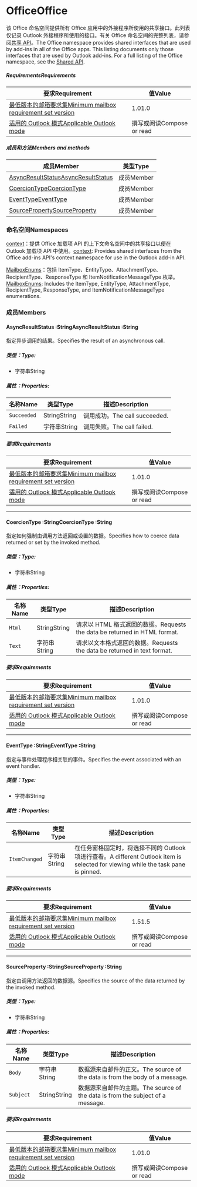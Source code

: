  

# <a name="office"></a><span data-ttu-id="b0f7d-101">Office</span><span class="sxs-lookup"><span data-stu-id="b0f7d-101">Office</span></span>

<span data-ttu-id="b0f7d-p101">该 Office 命名空间提供所有 Office 应用中的外接程序所使用的共享接口。此列表仅记录 Outlook 外接程序所使用的接口。有关 Office 命名空间的完整列表，请参阅[共享 API](/javascript/api/office)。</span><span class="sxs-lookup"><span data-stu-id="b0f7d-p101">The Office namespace provides shared interfaces that are used by add-ins in all of the Office apps. This listing documents only those interfaces that are used by Outlook add-ins. For a full listing of the Office namespace, see the [Shared API](/javascript/api/office).</span></span>

##### <a name="requirements"></a><span data-ttu-id="b0f7d-104">Requirements</span><span class="sxs-lookup"><span data-stu-id="b0f7d-104">Requirements</span></span>

|<span data-ttu-id="b0f7d-105">要求</span><span class="sxs-lookup"><span data-stu-id="b0f7d-105">Requirement</span></span>| <span data-ttu-id="b0f7d-106">值</span><span class="sxs-lookup"><span data-stu-id="b0f7d-106">Value</span></span>|
|---|---|
|[<span data-ttu-id="b0f7d-107">最低版本的邮箱要求集</span><span class="sxs-lookup"><span data-stu-id="b0f7d-107">Minimum mailbox requirement set version</span></span>](/office/dev/add-ins/reference/requirement-sets/outlook-api-requirement-sets)| <span data-ttu-id="b0f7d-108">1.0</span><span class="sxs-lookup"><span data-stu-id="b0f7d-108">1.0</span></span>|
|[<span data-ttu-id="b0f7d-109">适用的 Outlook 模式</span><span class="sxs-lookup"><span data-stu-id="b0f7d-109">Applicable Outlook mode</span></span>](https://docs.microsoft.com/outlook/add-ins/#extension-points)| <span data-ttu-id="b0f7d-110">撰写或阅读</span><span class="sxs-lookup"><span data-stu-id="b0f7d-110">Compose or read</span></span>|

##### <a name="members-and-methods"></a><span data-ttu-id="b0f7d-111">成员和方法</span><span class="sxs-lookup"><span data-stu-id="b0f7d-111">Members and methods</span></span>

| <span data-ttu-id="b0f7d-112">成员</span><span class="sxs-lookup"><span data-stu-id="b0f7d-112">Member</span></span> | <span data-ttu-id="b0f7d-113">类型</span><span class="sxs-lookup"><span data-stu-id="b0f7d-113">Type</span></span> |
|--------|------|
| [<span data-ttu-id="b0f7d-114">AsyncResultStatus</span><span class="sxs-lookup"><span data-stu-id="b0f7d-114">AsyncResultStatus</span></span>](#asyncresultstatus-string) | <span data-ttu-id="b0f7d-115">成员</span><span class="sxs-lookup"><span data-stu-id="b0f7d-115">Member</span></span> |
| [<span data-ttu-id="b0f7d-116">CoercionType</span><span class="sxs-lookup"><span data-stu-id="b0f7d-116">CoercionType</span></span>](#coerciontype-string) | <span data-ttu-id="b0f7d-117">成员</span><span class="sxs-lookup"><span data-stu-id="b0f7d-117">Member</span></span> |
| [<span data-ttu-id="b0f7d-118">EventType</span><span class="sxs-lookup"><span data-stu-id="b0f7d-118">EventType</span></span>](#eventtype-string) | <span data-ttu-id="b0f7d-119">成员</span><span class="sxs-lookup"><span data-stu-id="b0f7d-119">Member</span></span> |
| [<span data-ttu-id="b0f7d-120">SourceProperty</span><span class="sxs-lookup"><span data-stu-id="b0f7d-120">SourceProperty</span></span>](#sourceproperty-string) | <span data-ttu-id="b0f7d-121">成员</span><span class="sxs-lookup"><span data-stu-id="b0f7d-121">Member</span></span> |

### <a name="namespaces"></a><span data-ttu-id="b0f7d-122">命名空间</span><span class="sxs-lookup"><span data-stu-id="b0f7d-122">Namespaces</span></span>

<span data-ttu-id="b0f7d-123">[context](office.context.md)：提供 Office 加载项 API 的上下文命名空间中的共享接口以便在 Outlook 加载项 API 中使用。</span><span class="sxs-lookup"><span data-stu-id="b0f7d-123">[context](office.context.md): Provides shared interfaces from the Office add-ins API's context namespace for use in the Outlook add-in API.</span></span>

<span data-ttu-id="b0f7d-124">[MailboxEnums](/javascript/api/outlook/office.mailboxenums.attachmenttype)：包括 ItemType、EntityType、AttachmentType、RecipientType、ResponseType 和 ItemNotificationMessageType 枚举。</span><span class="sxs-lookup"><span data-stu-id="b0f7d-124">[MailboxEnums](/javascript/api/outlook/office.mailboxenums.attachmenttype): Includes the ItemType, EntityType, AttachmentType, RecipientType, ResponseType, and ItemNotificationMessageType enumerations.</span></span>

### <a name="members"></a><span data-ttu-id="b0f7d-125">成员</span><span class="sxs-lookup"><span data-stu-id="b0f7d-125">Members</span></span>

####  <a name="asyncresultstatus-string"></a><span data-ttu-id="b0f7d-126">AsyncResultStatus :String</span><span class="sxs-lookup"><span data-stu-id="b0f7d-126">AsyncResultStatus :String</span></span>

<span data-ttu-id="b0f7d-127">指定异步调用的结果。</span><span class="sxs-lookup"><span data-stu-id="b0f7d-127">Specifies the result of an asynchronous call.</span></span>

##### <a name="type"></a><span data-ttu-id="b0f7d-128">类型：</span><span class="sxs-lookup"><span data-stu-id="b0f7d-128">Type:</span></span>

*   <span data-ttu-id="b0f7d-129">字符串</span><span class="sxs-lookup"><span data-stu-id="b0f7d-129">String</span></span>

##### <a name="properties"></a><span data-ttu-id="b0f7d-130">属性：</span><span class="sxs-lookup"><span data-stu-id="b0f7d-130">Properties:</span></span>

|<span data-ttu-id="b0f7d-131">名称</span><span class="sxs-lookup"><span data-stu-id="b0f7d-131">Name</span></span>| <span data-ttu-id="b0f7d-132">类型</span><span class="sxs-lookup"><span data-stu-id="b0f7d-132">Type</span></span>| <span data-ttu-id="b0f7d-133">描述</span><span class="sxs-lookup"><span data-stu-id="b0f7d-133">Description</span></span>|
|---|---|---|
|`Succeeded`| <span data-ttu-id="b0f7d-134">String</span><span class="sxs-lookup"><span data-stu-id="b0f7d-134">String</span></span>|<span data-ttu-id="b0f7d-135">调用成功。</span><span class="sxs-lookup"><span data-stu-id="b0f7d-135">The call succeeded.</span></span>|
|`Failed`| <span data-ttu-id="b0f7d-136">字符串</span><span class="sxs-lookup"><span data-stu-id="b0f7d-136">String</span></span>|<span data-ttu-id="b0f7d-137">调用失败。</span><span class="sxs-lookup"><span data-stu-id="b0f7d-137">The call failed.</span></span>|

##### <a name="requirements"></a><span data-ttu-id="b0f7d-138">要求</span><span class="sxs-lookup"><span data-stu-id="b0f7d-138">Requirements</span></span>

|<span data-ttu-id="b0f7d-139">要求</span><span class="sxs-lookup"><span data-stu-id="b0f7d-139">Requirement</span></span>| <span data-ttu-id="b0f7d-140">值</span><span class="sxs-lookup"><span data-stu-id="b0f7d-140">Value</span></span>|
|---|---|
|[<span data-ttu-id="b0f7d-141">最低版本的邮箱要求集</span><span class="sxs-lookup"><span data-stu-id="b0f7d-141">Minimum mailbox requirement set version</span></span>](/office/dev/add-ins/reference/requirement-sets/outlook-api-requirement-sets)| <span data-ttu-id="b0f7d-142">1.0</span><span class="sxs-lookup"><span data-stu-id="b0f7d-142">1.0</span></span>|
|[<span data-ttu-id="b0f7d-143">适用的 Outlook 模式</span><span class="sxs-lookup"><span data-stu-id="b0f7d-143">Applicable Outlook mode</span></span>](https://docs.microsoft.com/outlook/add-ins/#extension-points)| <span data-ttu-id="b0f7d-144">撰写或阅读</span><span class="sxs-lookup"><span data-stu-id="b0f7d-144">Compose or read</span></span>|

---

####  <a name="coerciontype-string"></a><span data-ttu-id="b0f7d-145">CoercionType :String</span><span class="sxs-lookup"><span data-stu-id="b0f7d-145">CoercionType :String</span></span>

<span data-ttu-id="b0f7d-146">指定如何强制由调用方法返回或设置的数据。</span><span class="sxs-lookup"><span data-stu-id="b0f7d-146">Specifies how to coerce data returned or set by the invoked method.</span></span>

##### <a name="type"></a><span data-ttu-id="b0f7d-147">类型：</span><span class="sxs-lookup"><span data-stu-id="b0f7d-147">Type:</span></span>

*   <span data-ttu-id="b0f7d-148">字符串</span><span class="sxs-lookup"><span data-stu-id="b0f7d-148">String</span></span>

##### <a name="properties"></a><span data-ttu-id="b0f7d-149">属性：</span><span class="sxs-lookup"><span data-stu-id="b0f7d-149">Properties:</span></span>

|<span data-ttu-id="b0f7d-150">名称</span><span class="sxs-lookup"><span data-stu-id="b0f7d-150">Name</span></span>| <span data-ttu-id="b0f7d-151">类型</span><span class="sxs-lookup"><span data-stu-id="b0f7d-151">Type</span></span>| <span data-ttu-id="b0f7d-152">描述</span><span class="sxs-lookup"><span data-stu-id="b0f7d-152">Description</span></span>|
|---|---|---|
|`Html`| <span data-ttu-id="b0f7d-153">String</span><span class="sxs-lookup"><span data-stu-id="b0f7d-153">String</span></span>|<span data-ttu-id="b0f7d-154">请求以 HTML 格式返回的数据。</span><span class="sxs-lookup"><span data-stu-id="b0f7d-154">Requests the data be returned in HTML format.</span></span>|
|`Text`| <span data-ttu-id="b0f7d-155">字符串</span><span class="sxs-lookup"><span data-stu-id="b0f7d-155">String</span></span>|<span data-ttu-id="b0f7d-156">请求以文本格式返回的数据。</span><span class="sxs-lookup"><span data-stu-id="b0f7d-156">Requests the data be returned in text format.</span></span>|

##### <a name="requirements"></a><span data-ttu-id="b0f7d-157">要求</span><span class="sxs-lookup"><span data-stu-id="b0f7d-157">Requirements</span></span>

|<span data-ttu-id="b0f7d-158">要求</span><span class="sxs-lookup"><span data-stu-id="b0f7d-158">Requirement</span></span>| <span data-ttu-id="b0f7d-159">值</span><span class="sxs-lookup"><span data-stu-id="b0f7d-159">Value</span></span>|
|---|---|
|[<span data-ttu-id="b0f7d-160">最低版本的邮箱要求集</span><span class="sxs-lookup"><span data-stu-id="b0f7d-160">Minimum mailbox requirement set version</span></span>](/office/dev/add-ins/reference/requirement-sets/outlook-api-requirement-sets)| <span data-ttu-id="b0f7d-161">1.0</span><span class="sxs-lookup"><span data-stu-id="b0f7d-161">1.0</span></span>|
|[<span data-ttu-id="b0f7d-162">适用的 Outlook 模式</span><span class="sxs-lookup"><span data-stu-id="b0f7d-162">Applicable Outlook mode</span></span>](https://docs.microsoft.com/outlook/add-ins/#extension-points)| <span data-ttu-id="b0f7d-163">撰写或阅读</span><span class="sxs-lookup"><span data-stu-id="b0f7d-163">Compose or read</span></span>|

---

####  <a name="eventtype-string"></a><span data-ttu-id="b0f7d-164">EventType :String</span><span class="sxs-lookup"><span data-stu-id="b0f7d-164">EventType :String</span></span>

<span data-ttu-id="b0f7d-165">指定与事件处理程序相关联的事件。</span><span class="sxs-lookup"><span data-stu-id="b0f7d-165">Specifies the event associated with an event handler.</span></span>

##### <a name="type"></a><span data-ttu-id="b0f7d-166">类型：</span><span class="sxs-lookup"><span data-stu-id="b0f7d-166">Type:</span></span>

*   <span data-ttu-id="b0f7d-167">字符串</span><span class="sxs-lookup"><span data-stu-id="b0f7d-167">String</span></span>

##### <a name="properties"></a><span data-ttu-id="b0f7d-168">属性：</span><span class="sxs-lookup"><span data-stu-id="b0f7d-168">Properties:</span></span>

| <span data-ttu-id="b0f7d-169">名称</span><span class="sxs-lookup"><span data-stu-id="b0f7d-169">Name</span></span> | <span data-ttu-id="b0f7d-170">类型</span><span class="sxs-lookup"><span data-stu-id="b0f7d-170">Type</span></span> | <span data-ttu-id="b0f7d-171">描述</span><span class="sxs-lookup"><span data-stu-id="b0f7d-171">Description</span></span> |
|---|---|---|
|`ItemChanged`| <span data-ttu-id="b0f7d-172">字符串</span><span class="sxs-lookup"><span data-stu-id="b0f7d-172">String</span></span> | <span data-ttu-id="b0f7d-173">在任务窗格固定时，将选择不同的 Outlook 项进行查看。</span><span class="sxs-lookup"><span data-stu-id="b0f7d-173">A different Outlook item is selected for viewing while the task pane is pinned.</span></span> |

##### <a name="requirements"></a><span data-ttu-id="b0f7d-174">要求</span><span class="sxs-lookup"><span data-stu-id="b0f7d-174">Requirements</span></span>

|<span data-ttu-id="b0f7d-175">要求</span><span class="sxs-lookup"><span data-stu-id="b0f7d-175">Requirement</span></span>| <span data-ttu-id="b0f7d-176">值</span><span class="sxs-lookup"><span data-stu-id="b0f7d-176">Value</span></span>|
|---|---|
|[<span data-ttu-id="b0f7d-177">最低版本的邮箱要求集</span><span class="sxs-lookup"><span data-stu-id="b0f7d-177">Minimum mailbox requirement set version</span></span>](/office/dev/add-ins/reference/requirement-sets/outlook-api-requirement-sets)| <span data-ttu-id="b0f7d-178">1.5</span><span class="sxs-lookup"><span data-stu-id="b0f7d-178">1.5</span></span> |
|[<span data-ttu-id="b0f7d-179">适用的 Outlook 模式</span><span class="sxs-lookup"><span data-stu-id="b0f7d-179">Applicable Outlook mode</span></span>](https://docs.microsoft.com/outlook/add-ins/#extension-points)| <span data-ttu-id="b0f7d-180">撰写或阅读</span><span class="sxs-lookup"><span data-stu-id="b0f7d-180">Compose or read</span></span> |

---

####  <a name="sourceproperty-string"></a><span data-ttu-id="b0f7d-181">SourceProperty :String</span><span class="sxs-lookup"><span data-stu-id="b0f7d-181">SourceProperty :String</span></span>

<span data-ttu-id="b0f7d-182">指定由调用方法返回的数据源。</span><span class="sxs-lookup"><span data-stu-id="b0f7d-182">Specifies the source of the data returned by the invoked method.</span></span>

##### <a name="type"></a><span data-ttu-id="b0f7d-183">类型：</span><span class="sxs-lookup"><span data-stu-id="b0f7d-183">Type:</span></span>

*   <span data-ttu-id="b0f7d-184">字符串</span><span class="sxs-lookup"><span data-stu-id="b0f7d-184">String</span></span>

##### <a name="properties"></a><span data-ttu-id="b0f7d-185">属性：</span><span class="sxs-lookup"><span data-stu-id="b0f7d-185">Properties:</span></span>

|<span data-ttu-id="b0f7d-186">名称</span><span class="sxs-lookup"><span data-stu-id="b0f7d-186">Name</span></span>| <span data-ttu-id="b0f7d-187">类型</span><span class="sxs-lookup"><span data-stu-id="b0f7d-187">Type</span></span>| <span data-ttu-id="b0f7d-188">描述</span><span class="sxs-lookup"><span data-stu-id="b0f7d-188">Description</span></span>|
|---|---|---|
|`Body`| <span data-ttu-id="b0f7d-189">字符串</span><span class="sxs-lookup"><span data-stu-id="b0f7d-189">String</span></span>|<span data-ttu-id="b0f7d-190">数据源来自邮件的正文。</span><span class="sxs-lookup"><span data-stu-id="b0f7d-190">The source of the data is from the body of a message.</span></span>|
|`Subject`| <span data-ttu-id="b0f7d-191">String</span><span class="sxs-lookup"><span data-stu-id="b0f7d-191">String</span></span>|<span data-ttu-id="b0f7d-192">数据源来自邮件的主题。</span><span class="sxs-lookup"><span data-stu-id="b0f7d-192">The source of the data is from the subject of a message.</span></span>|

##### <a name="requirements"></a><span data-ttu-id="b0f7d-193">要求</span><span class="sxs-lookup"><span data-stu-id="b0f7d-193">Requirements</span></span>

|<span data-ttu-id="b0f7d-194">要求</span><span class="sxs-lookup"><span data-stu-id="b0f7d-194">Requirement</span></span>| <span data-ttu-id="b0f7d-195">值</span><span class="sxs-lookup"><span data-stu-id="b0f7d-195">Value</span></span>|
|---|---|
|[<span data-ttu-id="b0f7d-196">最低版本的邮箱要求集</span><span class="sxs-lookup"><span data-stu-id="b0f7d-196">Minimum mailbox requirement set version</span></span>](/office/dev/add-ins/reference/requirement-sets/outlook-api-requirement-sets)| <span data-ttu-id="b0f7d-197">1.0</span><span class="sxs-lookup"><span data-stu-id="b0f7d-197">1.0</span></span>|
|[<span data-ttu-id="b0f7d-198">适用的 Outlook 模式</span><span class="sxs-lookup"><span data-stu-id="b0f7d-198">Applicable Outlook mode</span></span>](https://docs.microsoft.com/outlook/add-ins/#extension-points)| <span data-ttu-id="b0f7d-199">撰写或阅读</span><span class="sxs-lookup"><span data-stu-id="b0f7d-199">Compose or read</span></span>|